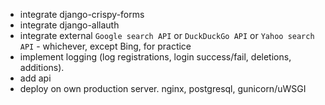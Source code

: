 * integrate django-crispy-forms
* integrate django-allauth
* integrate external `Google search API` or `DuckDuckGo API` or `Yahoo search API` - whichever, except Bing, for practice
* implement logging (log registrations, login success/fail, deletions, additions).
* add api
* deploy on own production server. nginx, postgresql, gunicorn/uWSGI
